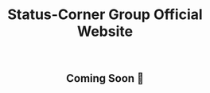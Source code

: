 <h1 align=center> Status-Corner Group Official Website </h1>
<br>
<h2 align=center> Coming Soon 🤙</h2>
